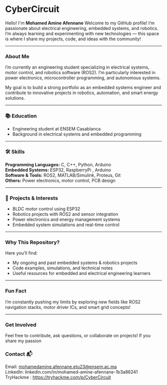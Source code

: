 # CyberCircuit

Hello! I'm **Mohamed Amine Afennane** 
Welcome to my GitHub profile! I’m passionate about electrical engineering, embedded systems, and robotics.  I’m always learning and experimenting with new technologies — this space is where I share my projects, code, and ideas with the community! 

---

### About Me  
I’m currently an engineering student specializing in electrical systems, motor control, and robotics software (ROS2). I’m particularly interested in power electronics, microcontroller programming, and autonomous systems.

My goal is to build a strong portfolio as an embedded systems engineer and contribute to innovative projects in robotics, automation, and smart energy solutions.

---

### 📚 Education  
- Engineering student at ENSEM Casablanca  
- Background in electrical systems and embedded programming  

---

### 🛠️ Skills  
**Programming Languages:** C, C++, Python, Arduino  
**Embedded Systems:** ESP32, RaspberryPi , Arduino   
**Software & Tools:** ROS2, MATLAB/Simulink, Proteus, Git  
**Others:** Power electronics, motor control, PCB design  

---

### 🔧 Projects & Interests  
- BLDC motor control using ESP32   
- Robotics projects with ROS2 and sensor integration  
- Power electronics and energy management systems  
- Embedded system simulations and real-time control  

---

### Why This Repository? 
Here you’ll find:  
- My ongoing and past embedded systems & robotics projects  
- Code examples, simulations, and technical notes  
- Useful resources for embedded and electrical engineering learners  

---

### Fun Fact  
I’m constantly pushing my limits by exploring new fields like ROS2 navigation stacks, motor driver ICs, and smart grid concepts!  

---

### Get Involved   
Feel free to contribute, ask questions, or collaborate on projects! If you share my passion

### Contact 📬  
Email: mohamedamine.afennane.etu23@ensem.ac.ma  
LinkedIn: linkedin.com/in/mohamed-amine-afennane-1b3a86241
TryHackme : https://tryhackme.com/p/CyberCircuit

